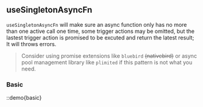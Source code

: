 ## useSingletonAsyncFn

`useSingletonAsyncFn` will make sure an async function only has no more than one active call one time, some trigger actions may be omitted, but the lastest trigger action is promised to be excuted and return the latest result; It will throws errors.

> Consider using promise extensions like `bluebird` ~~(nativebird)~~ or async pool management library like `plimited` if this pattern is not what you need.

### Basic

::demo{basic}
